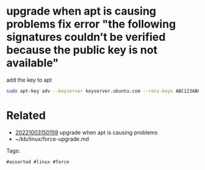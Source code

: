 # upgrade when apt is causing problems fix error "the following signatures couldn’t be verified because the public key is not available"
add the key to apt
```bash
sudo apt-key adv --keyserver keyserver.ubuntu.com --recv-keys ABC123ABC123ABC1
```

# Related

- [20221003150159](/zet/20221003150159/README.md) upgrade when apt is causing problems
- ~/kb/linux/force-upgrade.md

Tags:

    #assorted #linux #force
